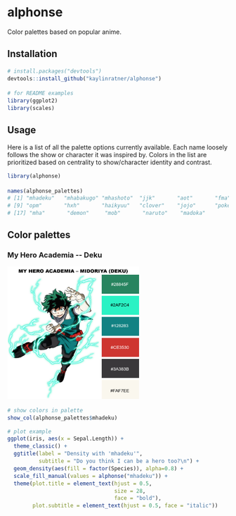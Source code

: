 # alphonse
Color palettes based on popular anime.

## Installation

``` r
# install.packages("devtools")
devtools::install_github("kaylinratner/alphonse")

# for README examples
library(ggplot2)
library(scales)
```

## Usage

Here is a list of all the palette options currently available. Each name loosely follows the show or character it was inspired by. Colors in the list are prioritized based on centrality to show/character identity and contrast.

``` r
library(alphonse)

names(alphonse_palettes)
# [1] "mhadeku"   "mhabakugo" "mhashoto"  "jjk"       "aot"       "fma"       "stone"     "ff"       
# [9] "opm"       "hxh"       "haikyuu"   "clover"    "jojo"      "pokemon"   "onepiece"  "dbz"      
# [17] "mha"       "demon"     "mob"       "naruto"    "madoka"
```

## Color palettes

### My Hero Academia -- Deku

<img src="https://github.com/kaylinratner/alphonse/blob/main/Figures/mhadeku.png" width="300" height="300" class="center">

```r
# show colors in palette
show_col(alphonse_palettes$mhadeku)
```
```r
# plot example
ggplot(iris, aes(x = Sepal.Length)) +
  theme_classic() +
  ggtitle(label = "Density with 'mhadeku'", 
          subtitle = "Do you think I can be a hero too?\n") +
  geom_density(aes(fill = factor(Species)), alpha=0.8) +
  scale_fill_manual(values = alphonse("mhadeku")) +
  theme(plot.title = element_text(hjust = 0.5,
                                  size = 28, 
                                  face = "bold"),
        plot.subtitle = element_text(hjust = 0.5, face = "italic"))
```

